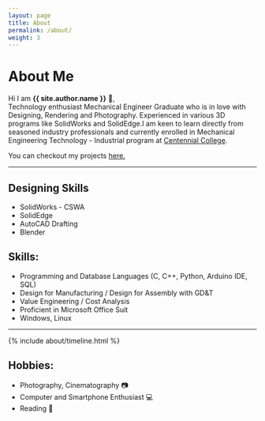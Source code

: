 ```yaml
---
layout: page
title: About
permalink: /about/
weight: 3
---
```


# **About Me**

Hi I am **{{ site.author.name }}** :wave:,<br>
Technology enthusiast Mechanical Engineer Graduate who is in love with Designing, Rendering and Photography. Experienced in various 3D programs like SolidWorks and SolidEdge.I am keen to learn directly from seasoned industry professionals and currently enrolled in Mechanical Engineering Technology - Industrial program at [Centennial College](https://www.centennialcollege.ca/).

 You can checkout my projects [here.](../projects/)

***

## Designing Skills
-   SolidWorks - CSWA
-   SolidEdge
-   AutoCAD Drafting
-   Blender


## Skills: 
-  Programming and Database Languages (C, C++, Python, Arduino IDE, SQL) 
-  Design for Manufacturing / Design for Assembly with GD&T
-  Value Engineering / Cost Analysis
-  Proficient in  Microsoft Office Suit
-  Windows, Linux 

***

<div class="row">
{% include about/timeline.html %}
</div>


## Hobbies:
- Photography, Cinematography :camera:
- Computer and Smartphone Enthusiast :computer:
- Reading :book:

<!-- TRIAL CODE HERE  -->
